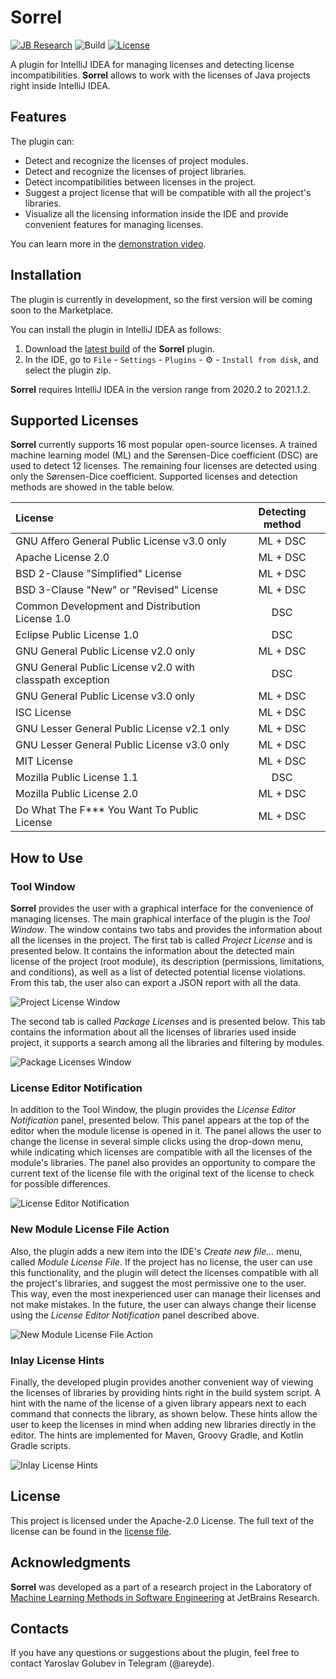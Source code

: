 # Sorrel

[![JB Research](https://jb.gg/badges/research-flat-square.svg)](https://research.jetbrains.org/)
![Build](https://github.com/JetBrains-Research/sorrel/workflows/Build/badge.svg)
[![License](https://img.shields.io/badge/License-Apache%202.0-blue.svg)](https://github.com/JetBrains-Research/sorrel/blob/main/LICENSE)

<!-- Plugin description -->
A plugin for IntelliJ IDEA for managing licenses and detecting license incompatibilities. **Sorrel** allows to work with the
licenses of Java projects right inside IntelliJ IDEA.

## Features

The plugin can:

- Detect and recognize the licenses of project modules.
- Detect and recognize the licenses of project libraries.
- Detect incompatibilities between licenses in the project.
- Suggest a project license that will be compatible with all the project's libraries.
- Visualize all the licensing information inside the IDE and provide convenient features for managing licenses.

<!-- Plugin description end -->

You can learn more in the [demonstration video](http://www.youtube.com/watch?v=doUeAwPjcPE).

## Installation

The plugin is currently in development, so the first version will be coming soon to the Marketplace.

You can install the plugin in IntelliJ IDEA as follows:

1. Download
   the [latest build](https://github.com/JetBrains-Research/sorrel/releases/download/v1.0-eap/Sorrel-1.0-eap.zip) of the
   **Sorrel** plugin.
2. In the IDE, go to `File` - `Settings` - `Plugins` - ⚙️ - `Install from disk`, and select the
   plugin zip.

**Sorrel** requires IntelliJ IDEA in the version range from 2020.2 to 2021.1.2.

## Supported Licenses

**Sorrel** currently supports 16 most popular open-source licenses. A trained machine learning model (ML) and the
Sørensen-Dice coefficient (DSC)
are used to detect 12 licenses. The remaining four licenses are detected using only the Sørensen-Dice coefficient.
Supported licenses and detection methods are showed in the table below.

| License                                                  | Detecting method |
| :------------------------------------------------------- | :--------------: |
| GNU Affero General Public License v3.0 only              | ML + DSC         |
| Apache License 2.0                                       | ML + DSC         |
| BSD 2-Clause "Simplified" License                        | ML + DSC         |
| BSD 3-Clause "New" or "Revised" License                  | ML + DSC         |
| Common Development and Distribution License 1.0          | DSC              |
| Eclipse Public License 1.0                               | DSC              |
| GNU General Public License v2.0 only                     | ML + DSC         |
| GNU General Public License v2.0 with classpath exception | DSC              |
| GNU General Public License v3.0 only                     | ML + DSC         |
| ISC License                                              | ML + DSC         |
| GNU Lesser General Public License v2.1 only              | ML + DSC         |
| GNU Lesser General Public License v3.0 only              | ML + DSC         |
| MIT License                                              | ML + DSC         |
| Mozilla Public License 1.1                               | DSC              |
| Mozilla Public License 2.0                               | ML + DSC         |
| Do What The F*** You Want To Public License              | ML + DSC         |

## How to Use

### Tool Window

**Sorrel** provides the user with a graphical interface for the convenience of managing licenses. The main graphical
interface of the plugin is the *Tool Window*. The window contains two tabs and provides the information about all the
licenses in the project. The first tab is called *Project License* and is presented below. It contains the information
about the detected main license of the project (root module), its description (permissions, limitations, and conditions), 
as well as a list of detected potential license violations. From this tab, the user also can export a JSON report with
all the data.

![Project License Window](https://github.com/JetBrains-Research/sorrel/raw/main/docs/pictures/ProjectLicenseWindow.png)

The second tab is called *Package Licenses* and is presented below. This tab contains the information about all the
licenses of libraries used inside project, it supports a search among all the libraries and filtering by modules.

![Package Licenses Window](https://github.com/JetBrains-Research/sorrel/raw/main/docs/pictures/PackageLicensesWindow.png)

### License Editor Notification

In addition to the Tool Window, the plugin provides the *License Editor Notification* panel, presented below. This panel
appears at the top of the editor when the module license is opened in it. The panel allows the user to change the
license in several simple clicks using the drop-down menu, while indicating which licenses are compatible with all the
licenses of the module's libraries. The panel also provides an opportunity to compare the current text of the license
file with the original text of the license to check for possible differences.

![License Editor Notification](https://github.com/JetBrains-Research/sorrel/raw/main/docs/pictures/LicenseEditorNotification.png)

### New Module License File Action

Also, the plugin adds a new item into the IDE's *Create new file...* menu, called *Module License File*. If the project
has no license, the user can use this functionality, and the plugin will detect the licenses compatible with all the
project's libraries, and suggest the most permissive one to the user. This way, even the most inexperienced user can
manage their licenses and not make mistakes. In the future, the user can always change their license using the *License
Editor Notification* panel described above.

![New Module License File Action](https://github.com/JetBrains-Research/sorrel/raw/main/docs/pictures/NewModuleLicenseFileAction.png)

### Inlay License Hints

Finally, the developed plugin provides another convenient way of viewing the licenses of libraries by providing hints
right in the build system script. A hint with the name of the license of a given library appears next to each command
that connects the library, as shown below. These hints allow the user to keep the licenses in mind when adding new
libraries directly in the editor. The hints are implemented for Maven, Groovy Gradle, and Kotlin Gradle scripts.

![Inlay License Hints](https://github.com/JetBrains-Research/sorrel/raw/main/docs/gif/InlayLicenseHints.gif)

## License

This project is licensed under the Apache-2.0 License. The full text of the license can be found in
the [license file](https://github.com/JetBrains-Research/sorrel/blob/main/LICENSE).

## Acknowledgments

**Sorrel** was developed as a part of a research project in the Laboratory of [Machine Learning Methods in Software Engineering](https://research.jetbrains.org/groups/ml_methods/) at JetBrains Research.

## Contacts

If you have any questions or suggestions about the plugin, feel free to contact Yaroslav Golubev in Telegram (@areyde).
